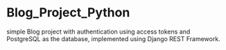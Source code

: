 # Blog_Project_Python
simple Blog project with authentication using access tokens and PostgreSQL as the database, implemented using Django REST Framework.

